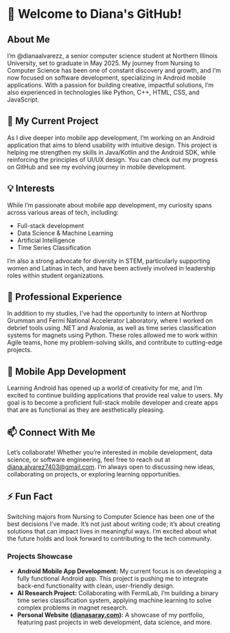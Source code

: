 # 👋 Welcome to Diana's GitHub!

## About Me
I’m @dianaalvarezz, a senior computer science student at Northern Illinois University, set to graduate in May 2025. My journey from Nursing to Computer Science has been one of constant discovery and growth, and I’m now focused on software development, specializing in Android mobile applications. With a passion for building creative, impactful solutions, I’m also experienced in technologies like Python, C++, HTML, CSS, and JavaScript.

## 🚀 My Current Project
As I dive deeper into mobile app development, I’m working on an Android application that aims to blend usability with intuitive design. This project is helping me strengthen my skills in Java/Kotlin and the Android SDK, while reinforcing the principles of UI/UX design. You can check out my progress on GitHub and see my evolving journey in mobile development.

## 💡 Interests
While I’m passionate about mobile app development, my curiosity spans across various areas of tech, including:
- Full-stack development
- Data Science & Machine Learning
- Artificial Intelligence
- Time Series Classification

I’m also a strong advocate for diversity in STEM, particularly supporting women and Latinas in tech, and have been actively involved in leadership roles within student organizations.

## 💼 Professional Experience
In addition to my studies, I’ve had the opportunity to intern at Northrop Grumman and Fermi National Accelerator Laboratory, where I worked on debrief tools using .NET and Avalonia, as well as time series classification systems for magnets using Python. These roles allowed me to work within Agile teams, hone my problem-solving skills, and contribute to cutting-edge projects.

## 📱 Mobile App Development
Learning Android has opened up a world of creativity for me, and I’m excited to continue building applications that provide real value to users. My goal is to become a proficient full-stack mobile developer and create apps that are as functional as they are aesthetically pleasing.

## 📫 Connect With Me
Let’s collaborate! Whether you’re interested in mobile development, data science, or software engineering, feel free to reach out at diana.alvarez7403@gmail.com. I’m always open to discussing new ideas, collaborating on projects, or exploring learning opportunities.

## ⚡ Fun Fact
Switching majors from Nursing to Computer Science has been one of the best decisions I’ve made. It’s not just about writing code; it’s about creating solutions that can impact lives in meaningful ways. I’m excited about what the future holds and look forward to contributing to the tech community.

### Projects Showcase
- **Android Mobile App Development:** My current focus is on developing a fully functional Android app. This project is pushing me to integrate back-end functionality with clean, user-friendly design.
- **AI Research Project:** Collaborating with FermiLab, I’m building a binary time series classification system, applying machine learning to solve complex problems in magnet research.
- **Personal Website ([dianasaray.com](http://dianasaray.com)):** A showcase of my portfolio, featuring past projects in web development, data science, and more.
